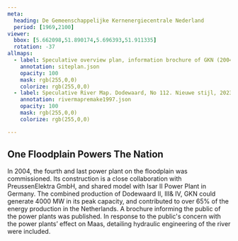 ```yaml
---
meta:
  heading: De Gemeenschappelijke Kernenergiecentrale Nederland
  period: [1969,2100]
viewer:
  bbox: [5.662098,51.890174,5.696393,51.911335]
  rotation: -37
allmaps:
  - label: Speculative overview plan, information brochure of GKN (2004). 2023. 297 x 105mm. Scale 1:10,000. The Berlage.
    annotation: siteplan.json
    opacity: 100
    mask: rgb(255,0,0)
    colorize: rgb(255,0,0)
  - label: Speculative River Map. Dodewaard, No 112. Nieuwe stijl, 2023. 1000x580  mm. Scale 1:5000. The Berlage. Based on River Map Gedeelte Waal, No 112. Nieuwe stijl, 1997. Photographs of film projections. Scale 1:5000. Nationaal Archief, Den Haag.
    annotation: rivermapremake1997.json
    opacity: 100
    mask: rgb(255,0,0)
    colorize: rgb(255,0,0)

---
```


## One Floodplain Powers The Nation

In 2004, the fourth and last power plant on the floodplain was commissioned. Its construction is a close collaboration with PreussenElektra GmbH, and shared model with Isar II Power Plant in Germany. The combined production of Dodewaard II, III& IV, GKN could generate 4000 MW in its peak capacity, and contributed to over 65% of the energy production in the Netherlands.
A brochure informing the public of the power plants was published. In response to the public's concern with the power plants’ effect on Maas, detailing hydraulic engineering of the river were included.
